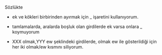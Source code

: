 
Sözlükte 

- ek ve kökleri birbirinden ayırmak için _ işaretini kullanıyorum. 
  
- tamlamalarda, aralarda boşluk olan girdilerde ek varsa onlara _ koymuyorum

- XXX olmak,YYY ew şeklindeki girdilerde, olmak ew ile gösterildiği için her iki olmak/ew kısmını
  siliyorum. 
  

